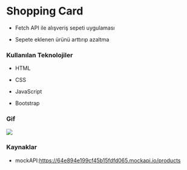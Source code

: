 # Shopping Card

- Fetch API ile alışveriş sepeti uygulaması

- Sepete eklenen ürünü arttırıp azaltma

### Kullanılan Teknolojiler

- HTML

- CSS

- JavaScript

- Bootstrap

### Gif

<img src="screen.gif">

### Kaynaklar

- mockAPI:https://64e894e199cf45b15fdfd065.mockapi.io/products
